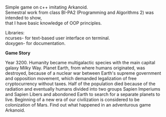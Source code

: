 Simple game on c++ imitating Arkanoid. <br>
Semestral work from class BI-PA2 (Programming and Algorithms 2) was intended to show, <br>
that I have basic knowledge of OOP principles. <br>

Libraries:  
ncurses- for text-based user interface on terminal. <br>
doxygen- for documentation. <br>

<b> Game Story </b>

Year 3200. Humanity became multigalactic species with the main capital galaxy Milky Way. Planet Earth, from where humans originated, was destroyed, because of a nuclear war between Earth's supreme government and opposition movement, which demanded legalization of free cryptocurrency without taxes. Half of the population died because of the radiation and eventually humans divided into two groups Sapien Imperiums and Sapien Libers and abondoned Earth to search for a separate planets to live. Beginning of a new era of our civilization is considered to be colonization of Mars. Find out what happened in an adventurous game Arkanoid.
